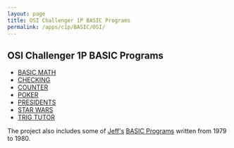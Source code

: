 ```yaml
---
layout: page
title: OSI Challenger 1P BASIC Programs
permalink: /apps/c1p/BASIC/OSI/
---
```


OSI Challenger 1P BASIC Programs
--------------------------------

- [BASIC MATH](math/)
- [CHECKING](checking/)
- [COUNTER](counter/)
- [POKER](poker/)
- [PRESIDENTS](presidents/)
- [STAR WARS](starwars/)
- [TRIG TUTOR](trigtutor/)

The project also includes some of [Jeff's](https://jeffpar.com) [BASIC Programs](../jeffpar/) written
from 1979 to 1980.
